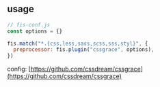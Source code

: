 <!-- markdownlint-disable MD002 MD041 -->

## usage

```js
// fis-conf.js
const options = {}

fis.match("*.{css,less,sass,scss,sss,styl}", {
  preprocessor: fis.plugin("cssgrace", options),
})
```

config: [https://github.com/cssdream/cssgrace](https://github.com/cssdream/cssgrace)
